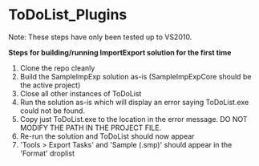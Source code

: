 # ToDoList_Plugins

Note: These steps have only been tested up to VS2010.

**Steps for building/running ImportExport solution for the first time**

1. Clone the repo cleanly
2. Build the SampleImpExp solution as-is (SampleImpExpCore should be the active project)
3. Close all other instances of ToDoList
4. Run the solution as-is which will display an error saying ToDoList.exe could not be found.
5. Copy just ToDoList.exe to the location in the error message. DO NOT MODIFY THE PATH IN THE PROJECT FILE.
6. Re-run the solution and ToDoList should now appear
7. 'Tools > Export Tasks' and 'Sample (.smp)' should appear in the 'Format' droplist
